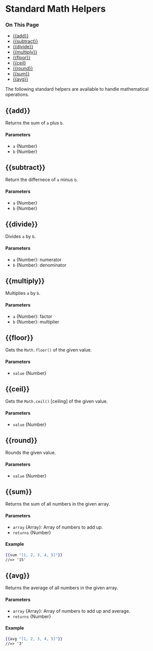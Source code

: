 <h1>Standard Math Helpers</h1>

<div class="otp" id="no-index">
	<h3> On This Page </h3>
	<ul>
    <li><a href="#handlebars_add">{{add}}</a></li>
    <li><a href="#handlebars_subtract">{{subtract}}</a></li>
    <li><a href="#handlebars_divide">{{divide}}</a></li>
    <li><a href="#handlebars_multiply">{{multiply}}</a></li>
    <li><a href="#handlebars_floor">{{floor}}</a></li>
    <li><a href="#handlebars_ceil">{{ceil}</a></li>
    <li><a href="#handlebars_round">{{round}}</a></li>
    <li><a href="#handlebars_sum">{{sum}}</a></li>
    <li><a href="#handlebars_avg">{{avg}}</a></li>
	</ul>
</div>

<a href='#handlebars_add' aria-hidden='true' class='block-anchor'  id='handlebars_add'></a>

The following standard helpers are available to handle mathematical operations.

## {{add}}

Returns the sum of `a` plus `b`.

#### Parameters

* `a` {Number}
* `b` {Number}



<a href='#handlebars_subtract' aria-hidden='true' class='block-anchor'  id='handlebars_subtract'></a>

## {{subtract}}

Return the differnece of `a` minus `b`.

#### Parameters

* `a` {Number}
* `b` {Number}



<a href='#handlebars_divide' aria-hidden='true' class='block-anchor'  id='handlebars_divide'></a>

## {{divide}}

Divides `a` by `b`.

#### Parameters

* `a` {Number}: numerator
* `b` {Number}: denominator



<a href='#handlebars_multiply' aria-hidden='true' class='block-anchor'  id='handlebars_multiply'></a>

## {{multiply}}

Multiplies `a` by `b`.

#### Parameters

* `a` {Number}: factor
* `b` {Number}: multiplier



<a href='#handlebars_floor' aria-hidden='true' class='block-anchor'  id='handlebars_floor'></a>

## {{floor}}

Gets the `Math.floor()` of the given value.

#### Parameters

* `value` {Number}



<a href='#handlebars_ceil' aria-hidden='true' class='block-anchor'  id='handlebars_ceil'></a>

## {{ceil}}

Gets the `Math.ceil()` [ceiling] of the given value.

#### Parameters

* `value` {Number}



<a href='#handlebars_round' aria-hidden='true' class='block-anchor'  id='handlebars_round'></a>

## {{round}}

Rounds the given value.

#### Parameters

* `value` {Number}



<a href='#handlebars_sum' aria-hidden='true' class='block-anchor'  id='handlebars_sum'></a>

## {{sum}}

Returns the sum of all numbers in the given array.

#### Parameters

* `array` {Array}: Array of numbers to add up.
* `returns` {Number}

#### Example

```handlebars
{{sum "[1, 2, 3, 4, 5]"}}
//=> '15'
```



<a href='#handlebars_avg' aria-hidden='true' class='block-anchor'  id='handlebars_avg'></a>

## {{avg}}

Returns the average of all numbers in the given array.

#### Parameters

* `array` {Array}: Array of numbers to add up and average.
* `returns` {Number}

#### Example

```handlebars
{{avg "[1, 2, 3, 4, 5]"}}
//=> '3'
```

